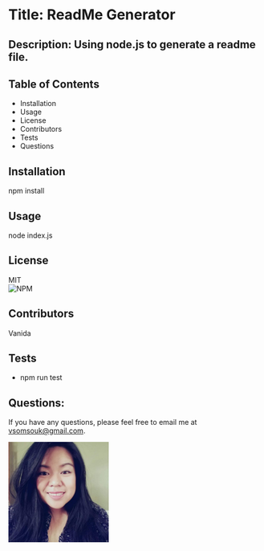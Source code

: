 # Title: ReadMe Generator

## Description: Using node.js to generate a readme file.

## Table of Contents
* Installation
* Usage
* License
* Contributors
* Tests
* Questions

## Installation
npm install

## Usage
node index.js

## License
MIT <br>
<img alt="NPM" src="https://img.shields.io/npm/l/express">

## Contributors
Vanida

## Tests
* npm run test

## Questions:
If you have any questions, please feel free to email me at vsomsouk@gmail.com. <br>

<img src="./src/bioimg.jpg" width="200" height="200">
